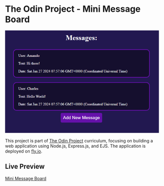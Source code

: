 # The Odin Project - Mini Message Board

![Project Screenshot](./Screenshot%202024-01-27%20045751.png)

This project is part of [The Odin Project](https://www.theodinproject.com/) curriculum, focusing on building a web application using Node.js, Express.js, and EJS. The application is deployed on [fly.io](https://fly.io/).

## Live Preview

[Mini Message Board](https://mini-message-board-brunoladiv.fly.dev/)
